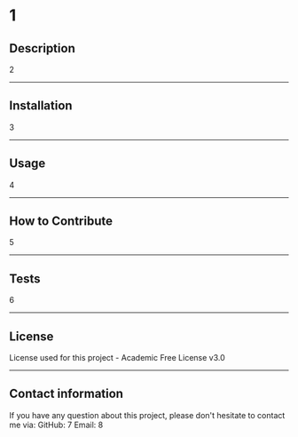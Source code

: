 
  # 1

  ## Description
  2

  ---
  ## Installation
  3

  ---
  ## Usage
  4

  ---
  ## How to Contribute
  5

  ---
  ## Tests
  6

  ---
  ## License
  License used for this project - Academic Free License v3.0

  ---
  ## Contact information
  If you have any question about this project, please don't hesitate to contact me via:
  GitHub: 7
  Email: 8

